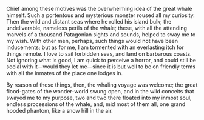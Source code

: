 Chief among these motives was the overwhelming idea of the great whale himself.
Such a portentous and mysterious monster roused all my curiosity.
Then the wild and distant seas where he rolled his island bulk; the undeliverable, nameless perils of the whale; these, with all the attending marvels of a thousand Patagonian sights and sounds, helped to sway me to my wish.
With other men, perhaps, such things would not have been inducements; but as for me, I am tormented with an everlasting itch for things remote.
I love to sail forbidden seas, and land on barbarous coasts.
Not ignoring what is good, I am quick to perceive a horror, and could still be social with it—would they let me—since it is but well to be on friendly terms with all the inmates of the place one lodges in.

By reason of these things, then, the whaling voyage was welcome; the great flood-gates of the wonder-world swung open, and in the wild conceits that swayed me to my purpose, two and two there floated into my inmost soul, endless processions of the whale, and, mid most of them all, one grand hooded phantom, like a snow hill in the air.


